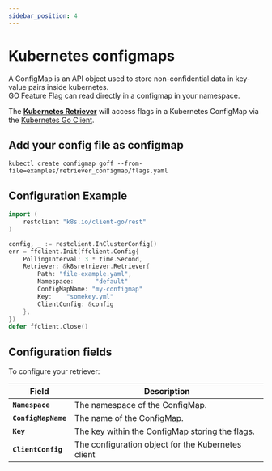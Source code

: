 ```yaml
---
sidebar_position: 4
---
```


# Kubernetes configmaps
A ConfigMap is an API object used to store non-confidential data in key-value pairs inside kubernetes.  
GO Feature Flag can read directly in a configmap in your namespace.

The [**Kubernetes Retriever**](https://pkg.go.dev/github.com/thomaspoignant/go-feature-flag/retriever/k8sretriever/#Retriever)
will access flags in a Kubernetes ConfigMap via the [Kubernetes Go Client](https://github.com/kubernetes/client-go).


## Add your config file as configmap

```shell
kubectl create configmap goff --from-file=examples/retriever_configmap/flags.yaml
```

## Configuration Example
```go showLineNumbers
import (
    restclient "k8s.io/client-go/rest"
)

config, _ := restclient.InClusterConfig()
err = ffclient.Init(ffclient.Config{
    PollingInterval: 3 * time.Second,
    Retriever: &k8sretriever.Retriever{
        Path: "file-example.yaml",
        Namespace:      "default"
        ConfigMapName: "my-configmap"
        Key:    "somekey.yml"
        ClientConfig: &config
    },
})
defer ffclient.Close()
```

## Configuration fields
To configure your retriever:

| Field               | Description                                        |
|---------------------|----------------------------------------------------|
| **`Namespace`**     | The namespace of the ConfigMap.                    |
| **`ConfigMapName`** | The name of the ConfigMap.                         |
| **`Key`**           | The key within the ConfigMap storing the flags.    |
| **`ClientConfig`**  | The configuration object for the Kubernetes client |
